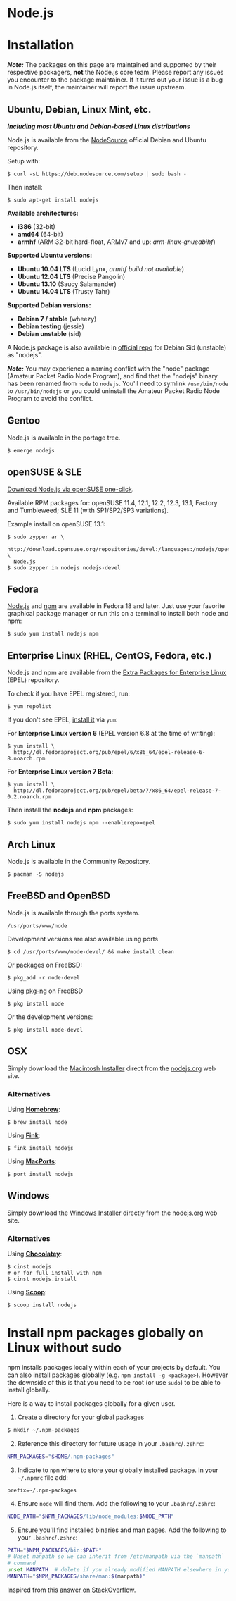 Node.js
=======

# Installation

***Note:*** The packages on this page are maintained and supported by their respective packagers, **not** the Node.js core team. Please report any issues you encounter to the package maintainer. If it turns out your issue is a bug in Node.js itself, the maintainer will report the issue upstream.

## Ubuntu, Debian, Linux Mint, etc.

***Including most Ubuntu and Debian-based Linux distributions***

Node.js is available from the [NodeSource](https://nodesource.com) official Debian and Ubuntu repository.

Setup with:

```text
$ curl -sL https://deb.nodesource.com/setup | sudo bash -
```

Then install:

```text
$ sudo apt-get install nodejs
```

**Available architectures:**

* **i386** (32-bit)
* **amd64** (64-bit)
* **armhf** (ARM 32-bit hard-float, ARMv7 and up: _arm-linux-gnueabihf_)

**Supported Ubuntu versions:**

* **Ubuntu 10.04 LTS** (Lucid Lynx, *armhf build not available*)
* **Ubuntu 12.04 LTS** (Precise Pangolin)
* **Ubuntu 13.10** (Saucy Salamander)
* **Ubuntu 14.04 LTS** (Trusty Tahr)

**Supported Debian versions:**

* **Debian 7 / stable** (wheezy)
* **Debian testing** (jessie)
* **Debian unstable** (sid)

A Node.js package is also available in [official repo](http://packages.debian.org/search?searchon=names&keywords=nodejs) for Debian Sid (unstable) as "nodejs".

***Note:*** You may experience a naming conflict with the "node" package (Amateur Packet Radio Node Program), and find that the "nodejs" binary has been renamed from `node` to `nodejs`. You'll need to symlink `/usr/bin/node` to `/usr/bin/nodejs` or you could uninstall the Amateur Packet Radio Node Program to avoid the conflict.

## Gentoo

Node.js is available in the portage tree.

```text
$ emerge nodejs
```

## openSUSE & SLE

[Download Node.js via openSUSE one-click](http://software.opensuse.org/download.html?project=devel%3Alanguages%3Anodejs&package=nodejs).

Available RPM packages for: openSUSE 11.4, 12.1, 12.2, 12.3, 13.1, Factory and Tumbleweed; SLE 11 (with SP1/SP2/SP3 variations).

Example install on openSUSE 13.1:

```text
$ sudo zypper ar \
  http://download.opensuse.org/repositories/devel:/languages:/nodejs/openSUSE_13.1/ \
  Node.js
$ sudo zypper in nodejs nodejs-devel
```

## Fedora

[Node.js](https://apps.fedoraproject.org/packages/nodejs) and [npm](https://apps.fedoraproject.org/packages/npm) are available in Fedora 18 and later. Just use your favorite graphical package manager or run this on a terminal to install both node and npm:

```text
$ sudo yum install nodejs npm
```

## Enterprise Linux (RHEL, CentOS, Fedora, etc.)

Node.js and npm are available from the [Extra Packages for Enterprise Linux](https://fedoraproject.org/wiki/EPEL) (EPEL) repository.

To check if you have EPEL registered, run:

```text
$ yum repolist
```

If you don't see EPEL, [install it](https://fedoraproject.org/wiki/EPEL#How_can_I_use_these_extra_packages.3F
) via `yum`:

For **Enterprise Linux version 6** (EPEL version 6.8 at the time of writing):

```text
$ yum install \
  http://dl.fedoraproject.org/pub/epel/6/x86_64/epel-release-6-8.noarch.rpm
```

For **Enterprise Linux version 7 Beta**:

```text
$ yum install \
  http://dl.fedoraproject.org/pub/epel/beta/7/x86_64/epel-release-7-0.2.noarch.rpm
```

Then install the **nodejs** and **npm** packages:

```text
$ sudo yum install nodejs npm --enablerepo=epel
```

## Arch Linux

Node.js is available in the Community Repository.

```text
$ pacman -S nodejs
```

## FreeBSD and OpenBSD

Node.js is available through the ports system.

```text
/usr/ports/www/node
```

Development versions are also available using ports

```text
$ cd /usr/ports/www/node-devel/ && make install clean
```

Or packages on FreeBSD:

```text
$ pkg_add -r node-devel
```

Using [pkg-ng](https://wiki.freebsd.org/pkgng) on FreeBSD

```text
$ pkg install node
```

Or the development versions:

```text
$ pkg install node-devel
```

## OSX

Simply download the [Macintosh Installer](http://nodejs.org/#download) direct from the [nodejs.org](http://nodejs.org) web site.

### Alternatives

Using **[Homebrew](http://brew.sh/)**:

```text
$ brew install node
```

Using **[Fink](http://www.finkproject.org)**:

```text
$ fink install nodejs
```

Using **[MacPorts](http://www.macports.org/)**:

```text
$ port install nodejs
```

## Windows

Simply download the [Windows Installer](http://nodejs.org/#download) directly from the [nodejs.org](http://nodejs.org) web site.

### Alternatives

Using **[Chocolatey](http://chocolatey.org)**:

```text
$ cinst nodejs
# or for full install with npm
$ cinst nodejs.install
```

Using **[Scoop](http://scoop.sh/)**:

```text
$ scoop install nodejs
```

# Install npm packages globally on Linux without sudo

npm installs packages locally within each of your projects by default. You
can also install packages globally (e.g. `npm install -g <package>`). However
the downside of this is that you need to be root (or use `sudo`) to be
able to install globally.

Here is a way to install packages globally for a given user.

1. Create a directory for your global packages
```bash
$ mkdir ~/.npm-packages
```

2. Reference this directory for future usage in your `.bashrc`/`.zshrc`:
```bash
NPM_PACKAGES="$HOME/.npm-packages"
```

3. Indicate to `npm` where to store your globally installed package. In
   your `~/.npmrc` file add:
```
prefix=~/.npm-packages
```

4. Ensure `node` will find them. Add the following to your
   `.bashrc`/`.zshrc`:
```bash
NODE_PATH="$NPM_PACKAGES/lib/node_modules:$NODE_PATH"
```

5. Ensure you'll find installed binaries and man pages. Add the following to your
   `.bashrc`/`.zshrc`:
```bash
PATH="$NPM_PACKAGES/bin:$PATH"
# Unset manpath so we can inherit from /etc/manpath via the `manpath`
# command
unset MANPATH  # delete if you already modified MANPATH elsewhere in your config
MANPATH="$NPM_PACKAGES/share/man:$(manpath)"
```

Inspired from this [answer on
StackOverflow](http://stackoverflow.com/a/13021677).


